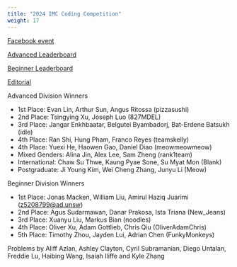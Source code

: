 ```yaml
---
title: "2024 IMC Coding Competition"
weight: 17
---
```


[Facebook event](https://www.facebook.com/events/1106870833796065/)

[Advanced Leaderboard](advanced_leaderboard)

[Beginner Leaderboard](beginner_leaderboard)

[Editorial](editorial.pdf)

Advanced Division Winners

- 1st Place: Evan Lin, Arthur Sun, Angus Ritossa (pizzasushi)
- 2nd Place: Tsingying Xu, Joseph Luo (827MDEL)
- 3rd Place: Jangar Enkhbaatar, Belgutei Byambadorj, Bat-Erdene Batsukh (idle)
- 4th Place: Ran Shi, Hung Pham, Franco Reyes (teamskelly)
- 4th Place: Yuexi He, Haowen Gao, Daniel Diao (meowmeowmeow)
- Mixed Genders: Alina Jin, Alex Lee, Sam Zheng (rank1team)
- International: Chaw Su Thwe, Kaung Pyae Sone, Su Myat Mon (Blank)
- Postgraduate: Ji Young Kim, Wei Cheng Zhang, Junyu Li (Meow)

Beginner Division Winners

- 1st Place: Jonas Macken, William Liu, Amirul Haziq Juarimi (z5208799@ad.unsw)
- 2nd Place: Agus Sudarmawan, Danar Prakosa, Ista Triana (New\_Jeans)
- 3rd Place: Xuanyu Liu, Markus Bian (noodles)
- 4th Place: Oliver Xu, Adam Gottlieb, Chris Qiu (OliverAdamChris)
- 5th Place: Timothy Zhou, Jayden Lui, Adrian Chen (FunkyMonkeys)

Problems by Aliff Azlan, Ashley Clayton, Cyril Subramanian, Diego Untalan, Freddie Lu, Haibing Wang, Isaiah Iliffe and Kyle Zhang